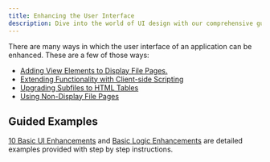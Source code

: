 ```yaml
---
title: Enhancing the User Interface
description: Dive into the world of UI design with our comprehensive guide on Enhancing the User Interface. This essential resource is designed for developers, UI/UX designers, and anyone interested in elevating the aesthetic appeal and usability of their applications or websites. From fundamental principles of design to advanced techniques for creating dynamic and responsive interfaces, our guide covers a wide range of topics to help you craft an engaging user experience. Learn how to effectively use color, layout, typography, and interactive elements to make your application or website stand out. Whether you're looking to improve an existing interface or building a new project from scratch, this guide provides the insights and tools you need to enhance your UI design skills.
---
```


There are many ways in which the user interface of an application can be enhanced. These are a few of those ways:
 + [Adding View Elements to Display File Pages.](adding-view-elements.html)
 + [Extending Functionality with Client-side Scripting](user-client-scripting.html)
 + [Upgrading Subfiles to HTML Tables](upgrading-subfiles-to-tables.html)
 + [Using Non-Display File Pages](enhancing-with-non-display-file.html)

## Guided Examples
[10 Basic UI Enhancements](/examples/sunfarm/sunfarm.html) and [Basic Logic Enhancements](/examples/sunfarm/sunfarm-logic-change.html) are detailed examples provided with step by step instructions.
